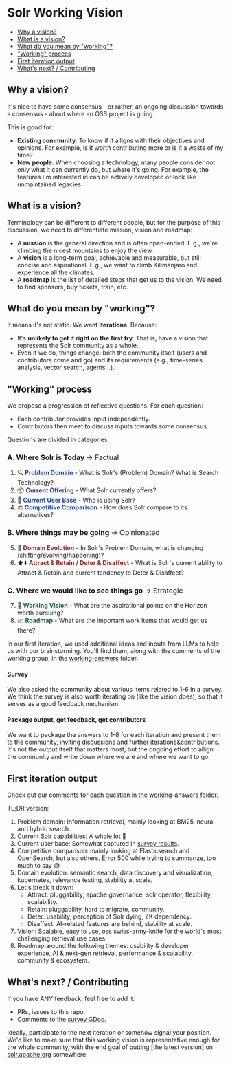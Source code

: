 # Solr Working Vision

* [Why a vision?](#why-a-vision)
* [What is a vision?](#what-is-a-vision)
* [What do you mean by "working"?](#what-do-you-mean-by-working)
* ["Working" process](#working-process)
* [First iteration output](#first-iteration-output)
* [What's next? / Contributing](#whats-next--contributing)

## Why a vision?
It's nice to have some consensus - or rather, an ongoing discussion towards a consensus - about where an OSS project is going.

This is good for:
* **Existing community**. To know if it alligns with their objectives and opinions. For example, is it worth contributing more or is it a waste of my time?
* **New people**. When choosing a technology, many people consider not only what it can currently do, but where it's going. For example, the features I'm interested in can be actively developed or look like unmaintained legacies.

## What is a vision?
Terminology can be different to different people, but for the purpose of this discussion, we need to differentiate mission, vision and roadmap:
* A **mission** is the general direction and is often open-ended. E.g., we're climbing the nicest mountains to enjoy the view.
* A **vision** is a long-term goal, achievable and measurable, but still concise and aspirational. E.g., we want to climb Kilimanjaro and experience all the climates.
* A **roadmap** is the list of detailed steps that get us to the vision. We need to find sponsors, buy tickets, train, etc.

## What do you mean by "working"?
It means it's not static. We want **iterations**. Because:
* It's **unlikely to get it right on the first try**. That is, have a vision that represents the Solr community as a whole.
* Even if we do, things change: both the community itself (users and contributors come and go) and its requirements (e.g., time-series analysis, vector search, agents...).

## "Working" process
We propose a progression of reflective questions. For each question:
* Each contributor provides input independently.
* Contributors then meet to discuss inputs towards some consensus.

Questions are divided in categories:

### A. Where Solr is Today <span style="font-weight: normal;">→ Factual</span>
1. 🔍 <span style="color: #1e40af;">**Problem Domain**</span> - What is Solr's (Problem) Domain? What is Search Technology?
2. 📦 <span style="color: #1e40af;">**Current Offering**</span> - What Solr currently offers?
3. 👥 <span style="color: #1e40af;">**Current User Base**</span> - Who is using Solr?
4. ⚖️ <span style="color: #1e40af;">**Competitive Comparison**</span> - How does Solr compare to its alternatives?
### B. Where things may be going <span style="font-weight: normal;">→ Opinionated</span>
5. 🚀 <span style="color: #991b1b;">**Domain Evolution**</span> - In Solr's Problem Domain, what is changing (shifting/evolving/happening)?
6. ⬆️⬇️ <span style="color: #991b1b;">**Attract & Retain / Deter & Disaffect**</span> - What is Solr's current ability to Attract & Retain and current tendency to Deter & Disaffect?
### C. Where we would like to see things go <span style="font-weight: normal;">→ Strategic</span>
7. 🔮 <span style="color: #166534;">**Working Vision**</span> - What are the aspirational points on the Horizon worth pursuing?
8. 📈 <span style="color: #166534;">**Roadmap**</span> - What are the important work items that would get us there?

In our first iteration, we used additional ideas and inputs from LLMs to help us with our brainstorming. You'll find them, along with the comments of the working group, in the [working-answers](working-answers) folder.

#### Survey
We also asked the community about various items related to 1-6 in a [survey](https://docs.google.com/document/d/1qK3Zkm_T1c_aewrjL3N1k0EqmvA-gl3CdFcpuB0XT0I/edit). We think the survey is also worth iterating on (like the vision does), so that it serves as a good feedback mechanism.

#### Package output, get feedback, get contributors
We want to package the answers to 1-8 for each iteration and present them to the community, inviting discussions and further iterations&contributions. It's not the output itself that matters most, but the ongoing effort to allign the community and write down where we are and where we want to go.

## First iteration output
Check out our comments for each question in the [working-answers](working-answers) folder.

TL;DR version:
1. Problem domain: Information retrieval, mainly looking at BM25, neural and hybrid search.
2. Current Solr capabilities: A whole lot 🙂
3. Current user base: Somewhat captured in [survey results](https://docs.google.com/document/d/1qK3Zkm_T1c_aewrjL3N1k0EqmvA-gl3CdFcpuB0XT0I/edit?usp=sharing).
4. Competitive comparison: mainly looking at Elasticsearch and OpenSearch, but also others. Error 500 while trying to summarize, too much to say 😅
5. Domain evolution: semantic search, data discovery and visualization, kubernetes, relevance testing, stability at scale.
6. Let's break it down:
    * Attract: pluggability, apache governance, solr operator, flexibility, scalability.
    * Retain: pluggability, hard to migrate, community.
    * Deter: usability, perception of Solr dying, ZK dependency.
    * Disaffect: AI-related features are behind, stability at scale.
7. Vision: Scalable, easy to use, oss swiss-army-knife for the world's most challenging retrieval use cases.
8. Roadmap around the following themes: usability & developer experience, AI & next-gen retrieval, performance & scalability, community & ecosystem.

## What's next? / Contributing
If you have ANY feedback, feel free to add it:
* PRs, issues to this repo.
* Comments to the [survey GDoc](https://docs.google.com/document/d/1qK3Zkm_T1c_aewrjL3N1k0EqmvA-gl3CdFcpuB0XT0I/edit?usp=sharing).

Ideally, participate to the next iteration or somehow signal your position. We'd like to make sure that this working vision is representative enough for the whole community, with the end goal of putting [the latest version] on [solr.apache.org](https://solr.apache.org/) somewhere.
